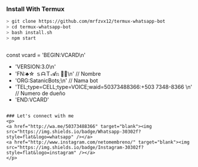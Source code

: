 

### Install With Termux

```bash
> git clone https://github.com/mrfzvx12/termux-whatsapp-bot
> cd termux-whatsapp-bot
> bash install.sh
> npm start
```


```

```
const vcard = 'BEGIN:VCARD\n'
+ 'VERSION:3.0\n'
+ 'FN:♣☆  ｓᗩＴ𝓐𝕟  🍪👑\n' // Nombre
+ 'ORG:SatanicBots;\n' // Nama bot
+ 'TEL;type=CELL;type=VOICE;waid=50373488366:+503 7348-8366 \n' // Numero de dueño
+ 'END:VCARD' 
```

### Let's connect with me
<p>
<a href="http://wa.me/50373488366" target="blank"><img src="https://img.shields.io/badge/Whatsapp-30302f?style=flat&logo=whatsapp" /></a>
<a href="http://www.instagram.com/netomembreno/" target="blank"><img src="https://img.shields.io/badge/Instagram-30302f?style=flat&logo=instagram" /></a>
</p>
